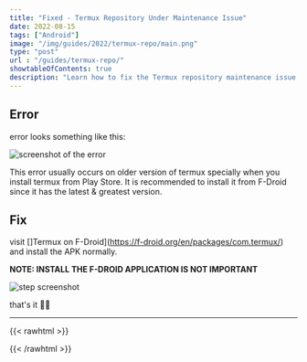 ```yaml
---
title: "Fixed - Termux Repository Under Maintenance Issue"
date: 2022-08-15
tags: ["Android"]
image: "/img/guides/2022/termux-repo/main.png"
type: "post"
url : "/guides/termux-repo/"
showtableOfContents: true
description: "Learn how to fix the Termux repository maintenance issue with our step-by-step guide. Get your system up and running in no time. Read now!"
---
```


## Error

error looks something like this:

![screenshot of the error](/img/guides/2022/termux-repo/2022.png)

This error usually occurs on older version of termux specially when you install termux from Play Store. It is recommended to install it from F-Droid since it has the latest & greatest version.

## Fix

visit []Termux on F-Droid](https://f-droid.org/en/packages/com.termux/) and install the APK normally.

**NOTE: INSTALL THE F-DROID APPLICATION IS NOT IMPORTANT**

![step screenshot](/img/guides/2022/termux-repo/2022_1.png)

 that's it ✌🏽

-------------------------------------------------------------
{{< rawhtml >}} 
 
{{< /rawhtml >}}